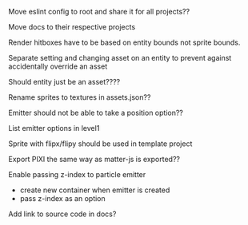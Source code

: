 Move eslint config to root and share it for all projects??

Move docs to their respective projects

Render hitboxes have to be based on entity bounds not sprite bounds.

Separate setting and changing asset on an entity to prevent against accidentally override an asset

Should entity just be an asset????

Rename sprites to textures in assets.json??

Emitter should not be able to take a position option??

List emitter options in level1

Sprite with flipx/flipy should be used in template project

Export PIXI the same way as matter-js is exported??

Enable passing z-index to particle emitter
- create new container when emitter is created
- pass z-index as an option

Add link to source code in docs?
